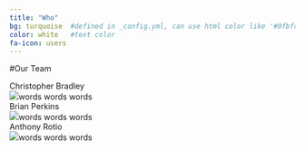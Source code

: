 ```yaml
---
title: "Who"
bg: turquoise  #defined in _config.yml, can use html color like '#0fbfcf'
color: white   #text color
fa-icon: users
---
```


#Our Team

<div style="align:left">Christopher Bradley<br/><img src="https://www.mistralequity.com/images/bradley.jpg" class="desaturate"/>words words words</div>
<div style="align:right">Brian Perkins<br/><img src="http://www.advertisingweek.com/cache/images/userfiles/images/speakers/uploads/140x140/crop_to_fittrim/BrianPerkins.jpg" class="desaturate"/>words words words</div>
<div style="align:left">Anthony Rotio<br/><img src="https://lh4.googleusercontent.com/-n6sjfv9BKf4/AAAAAAAAAAI/AAAAAAAAAAA/6quQGMtnF3w/s128-c-k/photo.jpg" class="desaturate"/>words words words</div>
